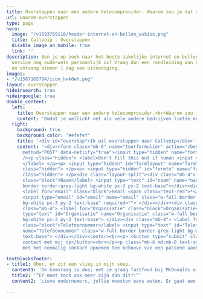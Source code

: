 ```yaml
---
title: Overstappen naar een andere telecomprovider. Waarom zou je dat doen?
url: waarom-overstappen
type: page
hero:
  image: "/v1593769110/header-internet-en-bellen_wskiox.png"
  title: Callvoip - Overstappen
  disable_image_on_mobile: true
  link: ''
description: Ben je op zoek naar het beste zakelijke internet en bellen aanbod waar
  service nog ouderwets persoonlijk is? Vraag dan een rondleiding aan bij Callvoip
  en ontvang binnen 1 dag een uitnodiging.
images:
- "/v1567165784/icon_hwk0eh.png"
layout: overstappen
hideinsearch: true
hideingoogle: true
double_content:
  left:
    title: Overstappen naar een andere telecomprovider.<br>Waarom zou je dat doen?
    content: 'Omdat je wellicht net als vele andere bedrijven liefde en persoonlijke aandacht verlangt binnen een samenwerking. Het gevoel wat je qua oplossingsgerichte en betrokken service van de grotere providers krijgt, is het best te omschrijven als vroeger steevast de laatst verkozen persoon te zijn tijdens gymnastiek. Geen liefde en geen ruimte voor jouw specifieke vraagstuk. Daar kunnen de grote providers niet zoveel aan doen. Het is een logisch gevolg van het willen bedienen van werkelijk iedereen. Aan de hand van vernuftig ingerichte klantenservice-omgevingen. Persoonlijke aandacht en maatwerk voor (zakelijke) klanten, is hierin zachtjes gezegd een wat onderbelicht aandachtspunt.'
  right:
    background: true
    background_color: "#efefef"
    title: '<div id="overstap">Ik wil overstappen naar Callvoip</div>'
    content: '<div><form class="mb-6" name="tourformulier" action="/bedank/tour/" accept-charset="UTF-8"
      method="POST" data-netlify="true"><input type="hidden" name="form-name" value="tourformulier"
      /><p class="hidden"> <label>Don’t fill this out if human <input name="bot-field">
      </label> </p><p> <input type="hidden" id="formlayout" name="formlayout" value="d-23f3cd981aa749f793cc16353039c3e3"
      class="hidden"> </p><p> <input type="hidden" id="formto" name="formto" value="offerte"
      class="hidden"> </p><div class="layout-split"><div class="mb-4"> <label for="bedrijfsnaam"
      class="block">Naam</label> <input type="text" id="naam" name="naam" class="w-full
      border border-grey-light bg-white px-3 py-2 text-base"></div><div class="mb-4">
      <label for="email" class="block">Email <span class="text-red">*</span></label>
      <input type="email" id="email" name="email" class="w-full border border-grey-light
      bg-white px-3 py-2 text-base" required=""> </div></div><div class="layout-split"><div
      class="mb-4"> <label for="Organisatie" class="block">Organisatie</label> <input
      type="text" id="Organisatie" name="Organisatie" class="w-full border border-grey-light
      bg-white px-3 py-2 text-base"> </div><div class="mb-4"> <label for="Telefoonnummer"
      class="block">Telefoonnummer</label> <input type="text" id="Telefoonnummer"
      name="Telefoonnummer" class="w-full border border-grey-light bg-white px-3 py-2
      text-base"> </div></div><center><br><p> <button type="submit" class="button">Neem
      contact met mij op</button><br></p><p class="mb-6 md:mb-0 text-sm">Je gaat akkoord
      met het eenmalig contact opnemen ten behoeve van een passend aanbod.</center></p></form></div></div>'

textblocksfooter:
- title1: Ober, er zit een vlieg in mijn soep..
  content1: 'De hamvraag is dus; eet je graag fastfood bij McDonalds of ga je liever dineren in een pittoresk en lieflijk restaurantje, waar je alle gastvrijheid, service en heerlijke gerechten voorgeschoteld krijgt, zoals je mag verwachten als gewaardeerde gast?<br><br>Toegegeven, ook wij kunnen niet alles oplossen als het gaat om zekere vragen van onze ‘gasten’. Wanneer dit echter eens het geval is, zullen we er alles aan doen om alsnog tot een passende oplossing te komen, die aansluit op de vraag. En het liefst nog wat meer. Zakelijke telefonie en internet is en blijft mensenwerk.'
  title2: '“Er moet toch ook meer zijn dan dit?!”'
  content2: 'Lieve ondernemers, jullie moesten eens weten. Er gaat een wereld van innovatieve functionele oplossingen schuil achter het brede begrip ‘zakelijke telefonie & internet’. Functionaliteiten die jouw dagelijkse bestaan als hardwerkende ondernemer drastisch kunnen verlichten en verrijken. De meeste van deze stukjes aanbod zijn te vinden bij iedere provider. Het levert jou als ondernemer alleen pas echt iets op als je weet waar je het kunt vinden en hoe je het volle potentieel ervan dient te gebruiken. Daar heb je vaklieden voor nodig en geen callcenter vol gedesinteresseerde millennials zonder passie voor het onderwerp. Het draait allemaal om het samenspel tussen de mens en de technologie.<br><br>Providers die er bewust voor kiezen om klanten echt verder te helpen, daar wil je zitten als ondernemer die waarde hecht aan:<br><div class="usp-list"><ul><li>persoonlijke aandacht</li><li>een vast aanspreekpunt met verstand van zaken en aan een half woord genoeg heeft</li><li>Service en aanbod op maat dat aansluit op de specifieke wensen en behoeftes</li></ul></div>Om hier echter achter te komen en het daadwerkelijk te ervaren, zul je het moeten ondervinden door bewust over te stappen van telecomprovider. Callvoip daagt je uit!'

---
```

